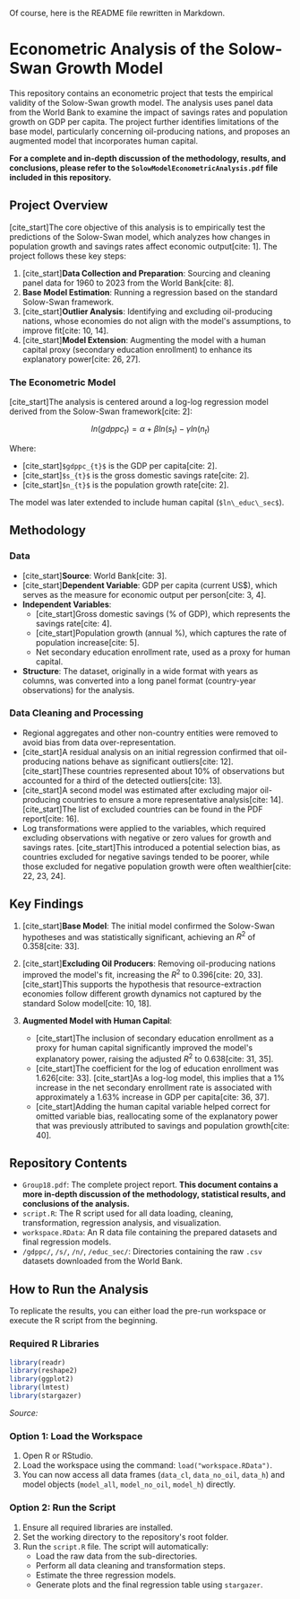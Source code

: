 Of course, here is the README file rewritten in Markdown.

# Econometric Analysis of the Solow-Swan Growth Model

This repository contains an econometric project that tests the empirical validity of the Solow-Swan growth model. The analysis uses panel data from the World Bank to examine the impact of savings rates and population growth on GDP per capita. The project further identifies limitations of the base model, particularly concerning oil-producing nations, and proposes an augmented model that incorporates human capital.

**For a complete and in-depth discussion of the methodology, results, and conclusions, please refer to the `SolowModelEconometricAnalysis.pdf` file included in this repository.**

## Project Overview

[cite\_start]The core objective of this analysis is to empirically test the predictions of the Solow-Swan model, which analyzes how changes in population growth and savings rates affect economic output[cite: 1]. The project follows these key steps:

1.  [cite\_start]**Data Collection and Preparation**: Sourcing and cleaning panel data for 1960 to 2023 from the World Bank[cite: 8].
2.  **Base Model Estimation**: Running a regression based on the standard Solow-Swan framework.
3.  [cite\_start]**Outlier Analysis**: Identifying and excluding oil-producing nations, whose economies do not align with the model's assumptions, to improve fit[cite: 10, 14].
4.  [cite\_start]**Model Extension**: Augmenting the model with a human capital proxy (secondary education enrollment) to enhance its explanatory power[cite: 26, 27].

### The Econometric Model

[cite\_start]The analysis is centered around a log-log regression model derived from the Solow-Swan framework[cite: 2]:

$$ln(gdppc_{t}) = \alpha + \beta ln(s_{t}) - \gamma ln(n_{t})$$

Where:

  - [cite\_start]`$gdppc_{t}$` is the GDP per capita[cite: 2].
  - [cite\_start]`$s_{t}$` is the gross domestic savings rate[cite: 2].
  - [cite\_start]`$n_{t}$` is the population growth rate[cite: 2].

The model was later extended to include human capital (`$ln\_educ\_sec$`).

## Methodology

### Data

  - [cite\_start]**Source**: World Bank[cite: 3].
  - [cite\_start]**Dependent Variable**: GDP per capita (current US$), which serves as the measure for economic output per person[cite: 3, 4].
  - **Independent Variables**:
      - [cite\_start]Gross domestic savings (% of GDP), which represents the savings rate[cite: 4].
      - [cite\_start]Population growth (annual %), which captures the rate of population increase[cite: 5].
      - Net secondary education enrollment rate, used as a proxy for human capital.
  - **Structure**: The dataset, originally in a wide format with years as columns, was converted into a long panel format (country-year observations) for the analysis.

### Data Cleaning and Processing

  - Regional aggregates and other non-country entities were removed to avoid bias from data over-representation.
  - [cite\_start]A residual analysis on an initial regression confirmed that oil-producing nations behave as significant outliers[cite: 12]. [cite\_start]These countries represented about 10% of observations but accounted for a third of the detected outliers[cite: 13].
  - [cite\_start]A second model was estimated after excluding major oil-producing countries to ensure a more representative analysis[cite: 14]. [cite\_start]The list of excluded countries can be found in the PDF report[cite: 16].
  - Log transformations were applied to the variables, which required excluding observations with negative or zero values for growth and savings rates. [cite\_start]This introduced a potential selection bias, as countries excluded for negative savings tended to be poorer, while those excluded for negative population growth were often wealthier[cite: 22, 23, 24].

## Key Findings

1.  [cite\_start]**Base Model**: The initial model confirmed the Solow-Swan hypotheses and was statistically significant, achieving an $R^{2}$ of 0.358[cite: 33].

2.  [cite\_start]**Excluding Oil Producers**: Removing oil-producing nations improved the model's fit, increasing the $R^{2}$ to 0.396[cite: 20, 33]. [cite\_start]This supports the hypothesis that resource-extraction economies follow different growth dynamics not captured by the standard Solow model[cite: 10, 18].

3.  **Augmented Model with Human Capital**:

      * [cite\_start]The inclusion of secondary education enrollment as a proxy for human capital significantly improved the model's explanatory power, raising the adjusted $R^{2}$ to 0.638[cite: 31, 35].
      * [cite\_start]The coefficient for the log of education enrollment was 1.626[cite: 33]. [cite\_start]As a log-log model, this implies that a 1% increase in the net secondary enrollment rate is associated with approximately a 1.63% increase in GDP per capita[cite: 36, 37].
      * [cite\_start]Adding the human capital variable helped correct for omitted variable bias, reallocating some of the explanatory power that was previously attributed to savings and population growth[cite: 40].

## Repository Contents

  - `Group18.pdf`: The complete project report. **This document contains a more in-depth discussion of the methodology, statistical results, and conclusions of the analysis.**
  - `script.R`: The R script used for all data loading, cleaning, transformation, regression analysis, and visualization.
  - `workspace.RData`: An R data file containing the prepared datasets and final regression models.
  - `/gdppc/`, `/s/`, `/n/`, `/educ_sec/`: Directories containing the raw `.csv` datasets downloaded from the World Bank.

## How to Run the Analysis

To replicate the results, you can either load the pre-run workspace or execute the R script from the beginning.

### Required R Libraries

```r
library(readr)
library(reshape2)
library(ggplot2)
library(lmtest)
library(stargazer)
```

*Source:*

### Option 1: Load the Workspace

1.  Open R or RStudio.
2.  Load the workspace using the command: `load("workspace.RData")`.
3.  You can now access all data frames (`data_cl`, `data_no_oil`, `data_h`) and model objects (`model_all`, `model_no_oil`, `model_h`) directly.

### Option 2: Run the Script

1.  Ensure all required libraries are installed.
2.  Set the working directory to the repository's root folder.
3.  Run the `script.R` file. The script will automatically:
      - Load the raw data from the sub-directories.
      - Perform all data cleaning and transformation steps.
      - Estimate the three regression models.
      - Generate plots and the final regression table using `stargazer`.
